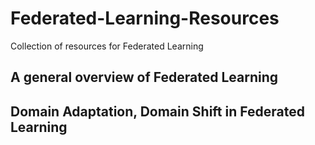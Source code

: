 # Federated-Learning-Resources

Collection of resources for Federated Learning

## A general overview of Federated Learning


## Domain Adaptation, Domain Shift in Federated Learning
